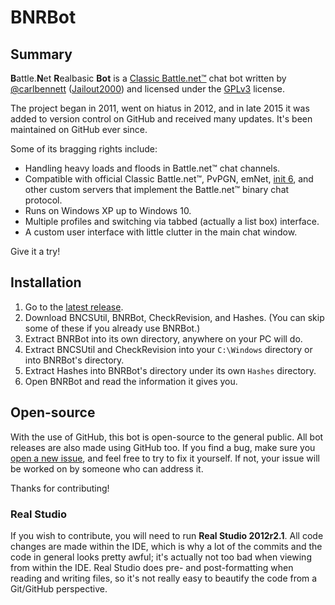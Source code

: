 # BNRBot
## Summary
**B**attle.**N**et **R**ealbasic **Bot** is a [Classic
Battle.net&trade;](http://classic.battle.net) chat bot written by
[@carlbennett](https://github.com/carlbennett)
([Jailout2000](http://jailout2000.com)) and licensed under the
[GPLv3](https://www.gnu.org/licenses/gpl-3.0.en.html) license.

The project began in 2011, went on hiatus in 2012, and in late 2015 it was
added to version control on GitHub and received many updates. It's been
maintained on GitHub ever since.

Some of its bragging rights include:
- Handling heavy loads and floods in Battle.net&trade; chat channels.
- Compatible with official Classic Battle.net&trade;, PvPGN, emNet,
  [init 6](http://wserv.org/), and other custom servers that implement the
  Battle.net&trade; binary chat protocol.
- Runs on Windows XP up to Windows 10.
- Multiple profiles and switching via tabbed (actually a list box) interface.
- A custom user interface with little clutter in the main chat window.

Give it a try!

## Installation
1. Go to the
   [latest release](https://github.com/carlbennett/BNRBot/releases/latest).
2. Download BNCSUtil, BNRBot, CheckRevision, and Hashes. (You can skip some of
   these if you already use BNRBot.)
3. Extract BNRBot into its own directory, anywhere on your PC will do.
4. Extract BNCSUtil and CheckRevision into your `C:\Windows` directory or into
   BNRBot's directory.
5. Extract Hashes into BNRBot's directory under its own `Hashes` directory.
6. Open BNRBot and read the information it gives you.

## Open-source
With the use of GitHub, this bot is open-source to the general public. All bot
releases are also made using GitHub too. If you find a bug, make sure you
[open a new issue](https://github.com/carlbennett/BNRBot/issues/new), and feel
free to try to fix it yourself. If not, your issue will be worked on by someone
who can address it.

Thanks for contributing!

### Real Studio
If you wish to contribute, you will need to run **Real Studio 2012r2.1**. All
code changes are made within the IDE, which is why a lot of the commits and the
code in general looks pretty awful; it's actually not too bad when viewing from
within the IDE. Real Studio does pre- and post-formatting when reading and
writing files, so it's not really easy to beautify the code from a Git/GitHub
perspective.
